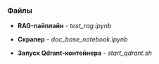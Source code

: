 ### Файлы

* **RAG-пайплайн** - _test_rag.ipynb_

* **Скрапер** - _doc_base_notebook.ipynb_

* **Запуск Qdrant-контейнера** - _start_qdrant.sh_